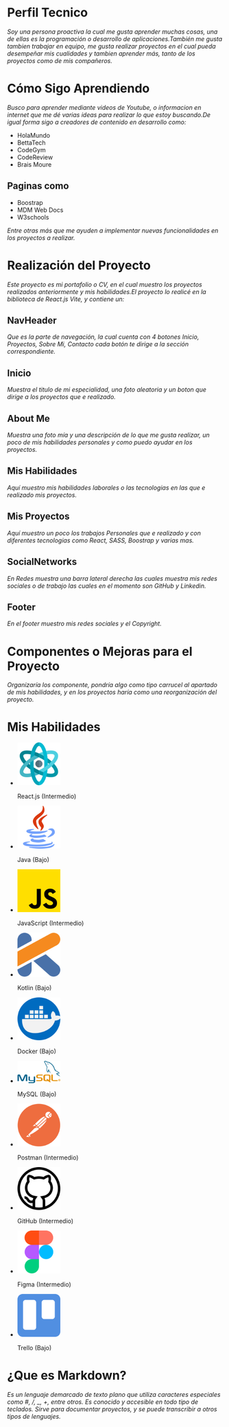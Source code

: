# Perfil Tecnico

_Soy una persona proactiva la cual me gusta aprender muchas cosas, una de ellas es la programación o desarrollo de aplicaciones.También me gusta tambien trabajar en equipo, me gusta realizar proyectos en el cual pueda desempeñar mis cualidades y tambien aprender más, tanto de los proyectos como de mis compañeros._

# Cómo Sigo Aprendiendo

_Busco para aprender mediante videos de Youtube, o informacion en internet que me dé varias ideas para realizar lo que estoy buscando.De igual forma sigo a creadores de contenido en desarrollo como:_

- HolaMundo
- BettaTech
- CodeGym
- CodeReview
- Brais Moure

## Paginas como

- Boostrap
- MDM Web Docs
- W3schools

_Entre otras más que me ayuden a implementar nuevas funcionalidades en los proyectos a realizar._

# Realización del Proyecto

_Este proyecto es mi portafolio o CV, en el cual muestro los proyectos realizados anteriormente y mis habilidades.El proyecto lo realicé en la biblioteca de React.js Vite, y contiene un:_

## NavHeader

_Que es la parte de navegación, la cual cuenta con 4 botones Inicio, Proyectos, Sobre Mi, Contacto cada botón te dirige a la sección correspondiente._

## Inicio

_Muestra el titulo de mi especialidad, una foto aleatoria y un boton que dirige a los proyectos que e realizado._

## About Me

_Muestra una foto mía y una descripción de lo que me gusta realizar, un poco de mis habilidades personales y como puedo ayudar en los proyectos._

## Mis Habilidades

_Aquí muestro mis habilidades laborales o las tecnologias en las que e realizado mis proyectos._

## Mis Proyectos

_Aquí muestro un poco los trabajos Personales que e realizado y con diferentes tecnologias como React, SASS, Boostrap y varias mas._

## SocialNetworks

_En Redes muestra una barra lateral derecha las cuales muestra mis redes sociales o de trabajo las cuales en el momento son GitHub y Linkedin._

## Footer

_En el footer muestro mis redes sociales y el Copyright._

# Componentes o Mejoras para el Proyecto

_Organizaría los componente, pondría algo como tipo carrucel al apartado de mis habilidades, y en los proyectos haría como una reorganización del proyecto._

# Mis Habilidades

- <div class="Skill">
   <img src="src/assets/React.png" alt="React.js" width="100">
   <p>React.js (Intermedio)</p>
  </div>

- <div class="Skill">
    <img src="src/assets/Java.png" alt="Java" width="100">
    <p>Java (Bajo)</p>
  </div>

- <div class="Skill">
    <img src="src/assets/Javascript.png" alt="JavaScript" width="100">
    <p>JavaScript (Intermedio)</p>
  </div>

- <div class="Skill">
    <img src="src/assets/Kotlin.png" alt="Kotlin" width="100">
    <p>Kotlin (Bajo)</p>
  </div>

- <div class="Skill">
    <img src="src/assets/Docker.png" alt="Docker" width="100">
    <p>Docker (Bajo)</p>
  </div>

- <div class="Skill">
    <img src="src/assets/MySQL.png" alt="MySQL" width="100">
    <p>MySQL (Bajo)</p>
  </div>

- <div class="Skill">
    <img src="src/assets/Postman.png" alt="Postman" width="100">
    <p>Postman (Intermedio)</p>
  </div>

- <div class="Skill">
    <img src="src/assets/GitHub.png" alt="GitHub" width="100">
    <p>GitHub (Intermedio)</p>
  </div>

- <div class="Skill">
    <img src="src/assets/Figma.png" alt="Figma" width="100">
    <p>Figma (Intermedio)</p>
  </div>

- <div class="Skill">
    <img src="src/assets/Trello.png" alt="Trello" width="100">
    <p>Trello (Bajo)</p>
  </div>

  <style>
    .Skill{
      text-aling:center;
      
    }
  </style>

# ¿Que es Markdown?

_Es un lenguaje demarcado de texto plano que utiliza caracteres especiales como #, /, \_, +, entre otros. Es conocido y accesible en todo tipo de teclados. Sirve para documentar proyectos, y se puede transcribir a otros tipos de lenguajes._
